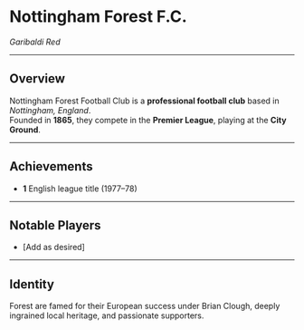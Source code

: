 # Nottingham Forest F.C.

*Garibaldi Red*

---

## Overview
Nottingham Forest Football Club is a **professional football club** based in *Nottingham, England*.  
Founded in **1865**, they compete in the **Premier League**, playing at the **City Ground**. 

---

## Achievements
- **1** English league title (1977–78)

---

## Notable Players
- [Add as desired]

---

## Identity
Forest are famed for their European success under Brian Clough, deeply ingrained local heritage, and passionate supporters.